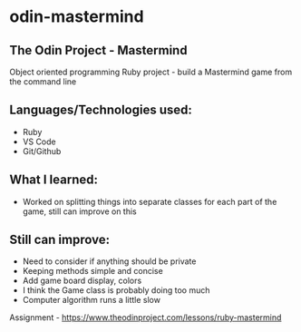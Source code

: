 # odin-mastermind
## The Odin Project - Mastermind

Object oriented programming Ruby project - build a Mastermind game from the command line

## Languages/Technologies used:
 - Ruby
 - VS Code
 - Git/Github

## What I learned:
 - Worked on splitting things into separate classes for each part of the game, still can improve on this
 
## Still can improve:
 - Need to consider if anything should be private
 - Keeping methods simple and concise
 - Add game board display, colors
 - I think the Game class is probably doing too much
 - Computer algorithm runs a little slow

Assignment - https://www.theodinproject.com/lessons/ruby-mastermind
